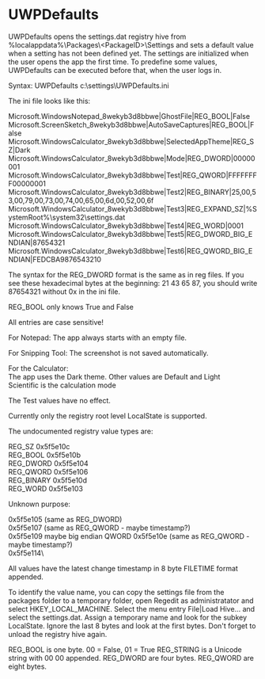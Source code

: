 # UWPDefaults

UWPDefaults opens the settings.dat registry hive from %localappdata%\Packages\\<PackageID\>\Settings and sets a default value when a setting has not been defined yet.
The settings are initialized when the user opens the app the first time. To predefine some values, UWPDefaults can be executed before that, when the user logs in.

Syntax: UWPDefaults c:\settings\UWPDefaults.ini

The ini file looks like this:

Microsoft.WindowsNotepad_8wekyb3d8bbwe|GhostFile|REG_BOOL|False
Microsoft.ScreenSketch_8wekyb3d8bbwe|AutoSaveCaptures|REG_BOOL|False
Microsoft.WindowsCalculator_8wekyb3d8bbwe|SelectedAppTheme|REG_SZ|Dark
Microsoft.WindowsCalculator_8wekyb3d8bbwe|Mode|REG_DWORD|00000001
Microsoft.WindowsCalculator_8wekyb3d8bbwe|Test|REG_QWORD|FFFFFFFF00000001
Microsoft.WindowsCalculator_8wekyb3d8bbwe|Test2|REG_BINARY|25,00,53,00,79,00,73,00,74,00,65,00,6d,00,52,00,6f
Microsoft.WindowsCalculator_8wekyb3d8bbwe|Test3|REG_EXPAND_SZ|%SystemRoot%\system32\settings.dat
Microsoft.WindowsCalculator_8wekyb3d8bbwe|Test4|REG_WORD|0001
Microsoft.WindowsCalculator_8wekyb3d8bbwe|Test5|REG_DWORD_BIG_ENDIAN|87654321
Microsoft.WindowsCalculator_8wekyb3d8bbwe|Test6|REG_QWORD_BIG_ENDIAN|FEDCBA9876543210

The syntax for the REG_DWORD format is the same as in reg files.
If you see these hexadecimal bytes at the beginning: 21 43 65 87, you should write 87654321 without 0x in the ini file.

REG_BOOL only knows True and False

All entries are case sensitive!

For Notepad: The app always starts with an empty file.

For Snipping Tool: The screenshot is not saved automatically.

For the Calculator:\
 The app uses the Dark theme. Other values are Default and Light\
 Scientific is the calculation mode

The Test values have no effect.

Currently only the registry root level LocalState is supported.

The undocumented registry value types are:

REG_SZ	0x5f5e10c\
REG_BOOL	0x5f5e10b\
REG_DWORD	0x5f5e104\
REG_QWORD   0x5f5e106\
REG_BINARY   0x5f5e10d\
REG_WORD     0x5f5e103

Unknown purpose:

0x5f5e105 (same as REG_DWORD)\
0x5f5e107 (same as REG_QWORD - maybe timestamp?)\
0x5f5e109 maybe big endian QWORD
0x5f5e10e (same as REG_QWORD - maybe timestamp?)\
0x5f5e114\


All values have the latest change timestamp in 8 byte FILETIME format appended.

To identify the value name, you can copy the settings file from the packages folder to a temporary folder, open Regedit as administratator and select HKEY_LOCAL_MACHINE.
Select the menu entry File|Load Hive... and select the settings.dat. Assign a temporary name and look for the subkey LocalState.
Ignore the last 8 bytes and look at the first bytes.
Don't forget to unload the registry hive again.

REG_BOOL is one byte. 00 = False, 01 = True
REG_STRING is a Unicode string with 00 00 appended.
REG_DWORD are four bytes.
REG_QWORD are eight bytes.

